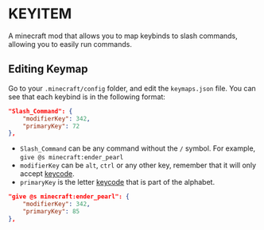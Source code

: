 # KEYITEM

A minecraft mod that allows you to map keybinds to slash commands, allowing you to easily run commands.

## Editing Keymap

Go to your `.minecraft/config` folder, and edit the `keymaps.json` file. You can see that each keybind is in the
following format:

```json
"Slash_Command": {
    "modifierKey": 342,
    "primaryKey": 72
},
```

- `Slash_Command` can be any command without the `/` symbol. For example, `give @s minecraft:ender_pearl`
- `modifierKey` can be `alt`, `ctrl` or any other key, remember that it will only accept [keycode](keycodes.md).
- `primaryKey` is the letter [keycode](keycodes.md) that is part of the alphabet.

```json
"give @s minecraft:ender_pearl": {
    "modifierKey": 342,
    "primaryKey": 85
},
```